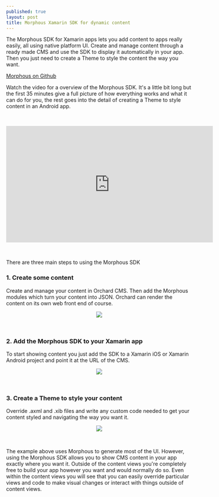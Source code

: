 ```yaml
---
published: true
layout: post
title: Morphous Xamarin SDK for dynamic content
---
```

The Morphous SDK for Xamarin apps lets you add content to apps really easily, all using native platform UI. Create and manage content through a ready made CMS and use the SDK to display it automatically in your app. Then you just need to create a Theme to style the content the way you want.

[Morphous on Github](https://github.com/Morphous)

Watch the video for a overview of the Morphous SDK. It's a little bit long but the first 35 minutes give a full picture of how everything works and what it can do for you, the rest goes into the detail of creating a Theme to style content in an Android app.

&nbsp;

<center><iframe width="560" height="315" src="https://www.youtube.com/embed/ikcZk-GZvXM" frameborder="0" allowfullscreen></iframe></center>

&nbsp;
&nbsp;

There are three main steps to using the Morphous SDK

### 1. Create some content

Create and manage your content in Orchard CMS. Then add the Morphous modules which turn your content into JSON. Orchard can render the content on its own web front end of course.

<center><a href="https://raw.githubusercontent.com/tom-pratt/tom-pratt.github.io/master/images/posts/morphousnativepost/web_screenshots_m.png" target="_blank"><img src="https://raw.githubusercontent.com/tom-pratt/tom-pratt.github.io/master/images/posts/morphousnativepost/web_screenshots_s.png" /></a></center>

&nbsp;

### 2. Add the Morphous SDK to your Xamarin app

To start showing content you just add the SDK to a Xamarin iOS or Xamarin Android project and point it at the URL of the CMS.

<center><a href="https://raw.githubusercontent.com/tom-pratt/tom-pratt.github.io/master/images/posts/morphousnativepost/app_unstyled_screenshots_m.png" target="_blank"><img src="https://raw.githubusercontent.com/tom-pratt/tom-pratt.github.io/master/images/posts/morphousnativepost/app_unstyled_screenshots_s.png" /></a></center>

&nbsp;

### 3. Create a Theme to style your content

Override .axml and .xib files and write any custom code needed to get your content styled and navigating the way you want it.

<center><a href="https://raw.githubusercontent.com/tom-pratt/tom-pratt.github.io/master/images/posts/morphousnativepost/app_styled_screenshots_m.png" target="_blank"><img src="https://raw.githubusercontent.com/tom-pratt/tom-pratt.github.io/master/images/posts/morphousnativepost/app_styled_screenshots_s.png" /></a></center>

&nbsp;

The example above uses Morphous to generate most of the UI. However, using the Morphous SDK allows you to show CMS content in your app exactly where you want it. Outside of the content views you're completely free to build your app however you want and would normally do so. Even within the content views you will see that you can easily override particular views and code to make visual changes or interact with things outside of content views.
